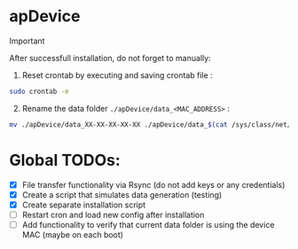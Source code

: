 # apDevice

> [!IMPORTANT]
> After successfull installation, do not forget to manually:
> 1. Reset crontab by executing and saving crontab file :
> ``` bash
> sudo crontab -e
> ```
> 2. Rename the data folder ```./apDevice/data_<MAC_ADDRESS>``` :
> ``` bash
> mv ./apDevice/data_XX-XX-XX-XX-XX ./apDevice/data_$(cat /sys/class/net/wlan0/address | tr ':' '-')
> ```

# Global TODOs:
- [x] File transfer functionality via Rsync (do not add keys or any credentials)
- [x] Create a script that simulates data generation (testing)
- [x] Create separate installation script
- [ ] Restart cron and load new config after installation
- [ ] Add functionality to verify that current data folder is using the device MAC (maybe on each boot)
